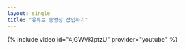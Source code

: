```yaml
--- 
layout: single 
title: "유튜브 동영상 삽입하기" 
--- 
```


{% include video id="4jGWVKlptzU" provider="youtube" %}
